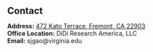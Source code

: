 <h1 id="contact"></h1>

<h2 style="margin: 60px 0px 10px;">Contact</h2>

<p><strong>Address:</strong> <a href="https://maps.app.goo.gl/mJ9LoPAMzE1bLDrj7" target="_blank">472 Kato Terrace, Fremont, CA 22903</a>
<br />
<strong>Office Location:</strong> DiDi Research America, LLC
<br />
<strong>Email:</strong> <email>sjgao@virginia.edu</email>
<br />
<!-- <strong>Phone:</strong> (000) 000-0000</p> -->
